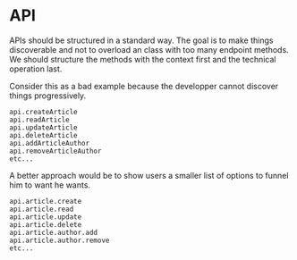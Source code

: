 ﻿# API
APIs should be structured in a standard way. The goal is to make things discoverable and not to overload an
class with too many endpoint methods. We should structure the methods with the context first and the technical
operation last.

Consider this as a bad example because the developper cannot discover things progressively.
```
api.createArticle
api.readArticle
api.updateArticle
api.deleteArticle
api.addArticleAuthor
api.removeArticleAuthor
etc...
```

A better approach would be to show users a smaller list of options to funnel him to want he wants.
```
api.article.create
api.article.read
api.article.update
api.article.delete
api.article.author.add
api.article.author.remove
etc...
```